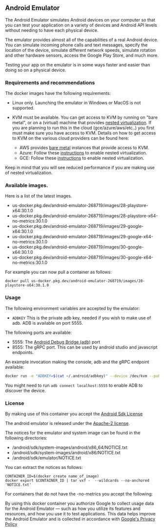 ## Android Emulator
The Android Emulator simulates Android devices on your computer so that you can test your application on a variety of devices and Android API levels without needing to have each physical device.

The emulator provides almost all of the capabilities of a real Android device. You can simulate incoming phone calls and text messages, specify the location of the device, simulate different network speeds, simulate rotation and other hardware sensors, access the Google Play Store, and much more.

Testing your app on the emulator is in some ways faster and easier than doing so on a physical device.

### Requirements and recommendations
The docker images have the following requirements:

- Linux only. Launching the emulator in Windows or MacOS is not supported.
- KVM must be available. You can get access to KVM by running on "bare metal",
  or on a (virtual) machine that provides [nested
  virtualization](https://blog.turbonomic.com/blog/). If you are planning to run
  this in the cloud (gce/azure/aws/etc..) you first must make sure you have
  access to KVM. Details on how to get access to KVM on the various cloud
  providers can be found here:

    - AWS provides [bare
      metal](https://aws.amazon.com/about-aws/whats-new/2019/02/introducing-five-new-amazon-ec2-bare-metal-instances/)
      instances that provide access to KVM.
    - Azure: Follow these
      [instructions](https://docs.microsoft.com/en-us/azure/virtual-machines/windows/nested-virtualization)
      to enable nested virtualization.
    - GCE: Follow these
      [instructions](https://cloud.google.com/compute/docs/instances/enable-nested-virtualization-vm-instances)
      to enable nested virtualization.

Keep in mind that you will see reduced performance if you are making use of nested virtualization.

### Available images.

Here is a list of the latest images.

* us-docker.pkg.dev/android-emulator-268719/images/28-playstore-x64:30.1.0
* us-docker.pkg.dev/android-emulator-268719/images/28-playstore-x64-no-metrics:30.1.0
* us-docker.pkg.dev/android-emulator-268719/images/29-google-x64:30.1.0
* us-docker.pkg.dev/android-emulator-268719/images/29-google-x64-no-metrics:30.1.0
* us-docker.pkg.dev/android-emulator-268719/images/30-google-x64:30.1.0
* us-docker.pkg.dev/android-emulator-268719/images/30-google-x64-no-metrics:30.1.0

For example you can now pull a container as follows:

    docker pull us-docker.pkg.dev/android-emulator-268719/images/28-playstore-x64:30.1.0

### Usage

The following environment variables are accepted by the emulator:

 - `ADBKEY` This is the private adb key, needed if you wish to make use of adb. ADB is available on port 5555.

The following ports are available:

 - 5555: The [Android Debug Bridge (adb)](https://developer.android.com/studio/command-line/adb) port
 - 8555: The gRPC port. This can be used by android studio and javascript endpoints.

An example invocation making the console, adb and the gRPC endpoint available:
```sh
docker run -e "ADBKEY=$(cat ~/.android/adbkey)" --device /dev/kvm --publish 8554:8554/tcp --publish 5554:5554/tcp --publish 5555:5555/tcp us-docker.pkg.dev/android-emulator-268719/images/28-playstore-x64:30.1.0
```

You might need to run `adb connect localhost:5555` to enable ADB to discover the device.


### License

By making use of this container you accept the [Android Sdk License](https://developer.android.com/studio/terms)

The android emulator is released under the [Apache-2 license](http://www.apache.org/licenses/LICENSE-2.0).

The notices for the emulator and system image can be found in the following directories:

-  /android/sdk/system-images/android/x86_64/NOTICE.txt
-  /android/sdk/system-images/android/x86/NOTICE.txt
-  /android/sdk/emulator/NOTICE.txt

You can extract the notices as follows:

    CONTAINER_ID=$(docker create name_of_image)
    docker export $CONTAINER_ID | tar vxf -  --wildcards --no-anchored 'NOTICE.txt'


For containers that do not have the -no-metrics you accept the following:

By using this docker container you authorize Google to collect usage data for the Android Emulator
— such as how you utilize its features and resources, and how you use it to test applications.
This data helps improve the Android Emulator and is collected in accordance with
[Google's Privacy Policy](http://www.google.com/policies/privacy/)